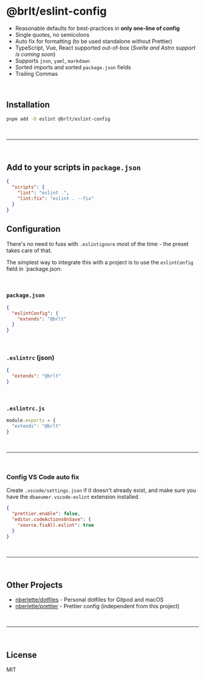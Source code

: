 # @brlt/eslint-config

- Reasonable defaults for best-practices in **only one-line of config**
- Single quotes, no semicolons
- Auto fix for formatting (to be used standalone without Prettier)
- TypeScript, Vue, React supported out-of-box (_Svelte and Astro support is coming soon_)
- Supports `json`, `yaml`, `markdown`
- Sorted imports and sorted `package.json` fields
- Trailing Commas

<br>

## Installation

```bash
pnpm add -D eslint @brlt/eslint-config
```

<br><hr><br>

## Add to your scripts in `package.json`

```json [package.json]
{
  "scripts": {
    "lint": "eslint .",
    "lint:fix": "eslint . --fix"
  }
}
```

## Configuration

There's no need to fuss with `.eslintignore` most of the time - the preset takes care of that.

The simplest way to integrate this with a project is to use the `eslintConfig` field in `package.json:

<br>

### `package.json`

```json [package.json]
{
  "eslintConfig": {
    "extends": "@brlt"
  }
}
```

<br>

### `.eslintrc` (json)

```json [.eslintrc]
{
  "extends": "@brlt"
}
```

<br>

### `.eslintrc.js`

```js [.eslintrc.js]
module.exports = {
  "extends": "@brlt"
}
```

<br><hr><br>

### Config VS Code auto fix

Create `.vscode/settings.json` if it doesn't already exist, and make sure you have the `dbaeumer.vscode-eslint` extension installed.

```json [.vscode/settings.json]
{
  "prettier.enable": false,
  "editor.codeActionsOnSave": {
    "source.fixAll.eslint": true
  }
}
```

<br><hr><br>

## Other Projects

- [nberlette/dotfiles](https://github.com/nberlette/dotfiles) - Personal dotfiles for Gitpod and macOS
- [nberlette/prettier](https://github.com/nberlette/prettier) - Prettier config (independent from this project)

<br><hr><br>

## License

MIT
